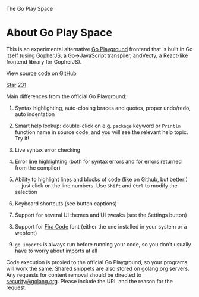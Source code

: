 The Go Play Space

# About Go Play Space

This is an experimental alternative [Go Playground](https://play.golang.org/) frontend that is built in Go itself (using [GopherJS](https://github.com/gopherjs/gopherjs), a Go→JavaScript transpiler, and[Vecty](https://github.com/gopherjs/vecty), a React-like frontend library for GopherJS).

[View source code on GitHub](https://github.com/iafan/goplayspace)

[Star](https://github.com/iafan/goplayspace/)  [231](https://github.com/iafan/goplayspace/stargazers)

Main differences from the official Go Playground:

1. Syntax highlighting, auto-closing braces and quotes, proper undo/redo, auto indentation

2. Smart help lookup: double-click on e.g. `package` keyword or `Println` function name in source code, and you will see the relevant help topic. Try it!

3. Live syntax error checking

4. Error line highlighting (both for syntax errors and for errors returned from the compiler)

5. Ability to highlight lines and blocks of code (like on Github, but better!) — just click on the line numbers. Use `Shift` and `Ctrl` to modify the selection

6. Keyboard shortcuts (see button captions)
7. Support for several UI themes and UI tweaks (see the Settings button)

8. Support for [Fira Code](https://github.com/tonsky/FiraCode) font (either the one installed in your system or a webfont)

9. `go imports` is always run before running your code, so you don't usually have to worry about imports at all

Code execution is proxied to the official Go Playground, so your programs will work the same. Shared snippets are also stored on golang.org servers. Any requests for content removal should be directed to [security@golang.org](https://goplay.space/?utm_source=golangweekly&utm_medium=emailmailto:security@golang.org). Please include the URL and the reason for the request.